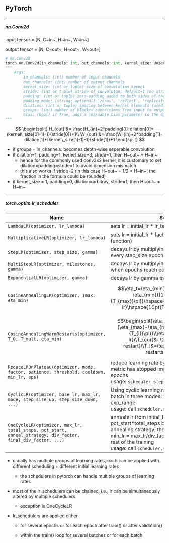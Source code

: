 ## PyTorch



----

##### nn.Conv2d

input tensor = [N, C~in~, H~in~, W~in~]

output tensor = [N, C~out~, H~out~, W~out~]

```python
# nn.Conv2d
torch.nn.Conv2d(in_channels: int, out_channels: int, kernel_size: Union[T, Tuple[T, T]], stride: Union[T, Tuple[T, T]] = 1, padding: Union[T, Tuple[T, T]] = 0, dilation: Union[T, Tuple[T, T]] = 1, groups: int = 1, bias: bool = True, padding_mode: str = 'zeros')
"""
	Args:
		in_channels: (int) number of input channels
		out_channels: (int) number of output channels
		kernel_size: (int or tuple) size of convolution kernel
		stride: (int or tuple) stride of convoluton; default=1 (no striding)
		padding: (int or tuple) zero-padding added to both sides of the input; default=0 (no padding)
		padding_mode: (string; optional) 'zeros', 'reflect', 'replicate' or 'circular'; default='zeros'
		dilation: (int or tuple) spacing between kernel elements (used to increase receptive filed); default=1 (no dilation)
		groups: (int) number of blocked connections from input to output (convolution only applies to channels in the block)
		bias: (bool) if True, adds a learnable bias parameter to the ouptut; default=True
"""
```

$$
\begin{split}
H_{out} &= \frac{H_{in}+2*padding[0]-dilation[0]*(kernel\_size[0]-1)-1}{stride[0]}+1\\
W_{out} &= \frac{W_{in}+2*padding[1]-dilation[1]*(kernel\_size[1]-1)-1}{stride[1]}+1
\end{split}
$$

* if groups = in_channels: becomes depth-wise seperable convolution
* if dilation=1, padding=1, kernel_size=3, stride=1, then H~out~ = H~in~ 
  * hence for the commonly used conv3x3 kernel, it is customary to set dilation=padding=stride=1 to avoid dimension mismatch
  * this also works if stride=2 (in this case H~out~ = 1/2 * H~in~; the fraction in the formula could be rounded)
* if kernel_size = 1, padding=0, dilation=arbitray, stride=1, then H~out~ = H~in~ 

----

##### torch.optim.lr_scheduler

| Name                                                         | Schedule                                                     |
| ------------------------------------------------------------ | ------------------------------------------------------------ |
| ```LambdaLR(optimizer, lr_lambda)```                         | sets lr = initial_lr * lr_lambda (function)                  |
| ```MultiplicativeLR(optimizer, lr_lambda)```                 | sets lr = initial_lr * factor (computed by the lambda function) |
| ```StepLR(optimizer, step_size, gamma)```                    | decays lr by multiplying with the gamma factor every step_size epochs |
| ```MultiStepLR(optimizer, milestones, gamma)```              | decays lr by multiplying with the gamma factor when epochs reach each milestone |
| ```ExponentialLR(optimizer, gamma)```                        | decays lr by gamma every epoch                               |
| ```CosineAnnealingLR(optimizer, Tmax, eta_min)```            | $$\eta_t=\eta_{min}+\frac{1}{2}(\eta_{max}-\eta_{min})(1+cos(\frac{T_{cur}}{T_{max}}\pi))\hspace{10pt}\eta_{max}=\text{initial lr}\hspace{10pt}T_{cur}=\text{epochs}$$ |
| ```CosineAnnealingWarmRestarts(optimizer, T_0, T_mult, eta_min)``` | $$\begin{split}\eta_t&=\eta_{min}+\frac{1}{2}(\eta_{max}-\eta_{min})(1+cos(\frac{T_{cur}}{T_{i}}\pi))\\\eta_{max}&=\text{initial lr}\\T_{cur}&=\text{epochs since last restart}\\T_i&=\text{epochs between two restarts}\end{split}$$ |
| ```ReduceLROnPlateau(optimizer, mode, factor, patience, threshold, cooldown, min_lr, eps)``` | reduce learning rate by **factor** after a monitored metric has stopped improving for a **patience** # of epochs<br />usage: ```scheduler.step(metric)``` |
| ```CyclicLR(optimizer, base_lr, max_lr, mode, step_size_up, step_size_down, ...)``` | Using cyclic learning rate scheduling for each batch in three modes: triangular, triangular2, exp_range<br />usage: call ```scheduler.step()``` every **batch** |
| ```OneCycleLR(optimizer, max_lr, total_steps, pct_start, anneal_strategy, div_factor, final_div_factor, ...)``` | anneals lr from initial_lr to max_lr for pct_start*total_steps by either cosine or linear annealing strategy; then reduce from max_lr to a <br />min_lr = max_lr/div_factor/final_div_factor for the rest of the training<br />usage: call ```scheduler.step()``` every **batch** |

* usually has multiple groups of learning rates, each can be applied with different scheduling + different initial learning rates

  * the schedulers in pytorch can handle multiple groups of learning rates

* most of the lr_schedulers can be chained, i.e., lr can be simultaneously altered by multiple schedulers

  * exception is OneCycleLR

* lr_schedulers are applied either 

  * for several epochs or for each epoch after train() or after validation()

  * within the train() loop for several batches or for each batch

    
